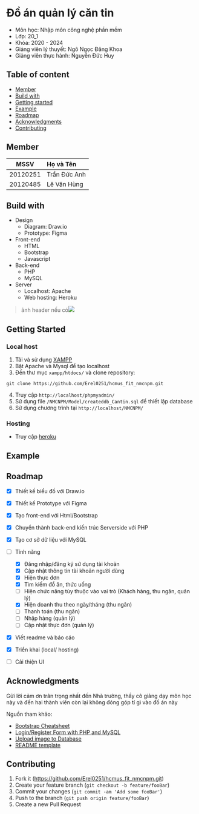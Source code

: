# Đồ án quản lý căn tin
* Môn học: Nhập môn công nghệ phần mềm 
* Lớp: 20_1
* Khóa: 2020 - 2024
* Giảng viên lý thuyết: Ngô Ngọc Đăng Khoa
* Giảng viên thực hành: Nguyễn Đức Huy

<!-- TABLE OF CONTENT -->
## Table of content
- [Member](#member)
- [Build with](#build-with)
- [Getting started](#getting-started)
- [Example](#example)
- [Roadmap](#roadmap)
- [Acknowledgments](#acknowledgments)
- [Contributing](#contributing)

<!-- MEMBER -->
## Member

| MSSV      | Họ và Tên      |
|   :---:   |     :---       |
| 20120251  | Trần Đức Anh   | 
| 20120485  | Lê Văn Hùng    | 


<!-- BUILD WITH -->
## Build with

* Design
    - Diagram: Draw.io
    - Prototype: Figma
* Front-end
    - HTML
    - Bootstrap
    - Javascript
* Back-end
    - PHP
    - MySQL
* Server
    - Localhost: Apache
    - Web hosting: Heroku



> ảnh header nếu có![](header.png)


<!-- GETTING STARTED -->
## Getting Started


<!-- LOCAL HOST -->
### Local host
1. Tải và sử dụng [XAMPP](https://www.apachefriends.org/download.html)
2. Bật Apache và Mysql để tạo localhost
3. Đến thư mục `xampp/htdocs/` và clone repository:
```
git clone https://github.com/Erel0251/hcmus_fit_nmcnpm.git
``` 

4. Truy cập `http://localhost/phpmyadmin/`
5. Sử dụng file `/NMCNPM/Model/createddb_Cantin.sql` để thiết lập database
6. Sử dụng chương trình tại `http://localhost/NMCNPM/`


<!-- HOSTING -->
### Hosting
-  Truy cập [heroku](#)


<!-- EXAMPLE -->
## Example


<!-- ROADMAP -->
## Roadmap
- [X] Thiết kế biểu đồ với Draw.io
- [X] Thiết kế Prototype với Figma
- [X] Tạo front-end với Html/Bootstrap
- [X] Chuyển thành back-end kiến trúc Serverside với PHP
- [X] Tạo cơ sở dữ liệu với MySQL
- [ ] Tính năng
    - [X] Đăng nhập/đăng ký sử dụng tài khoản
    - [X] Cập nhật thông tin tài khoản người dùng
    - [X] Hiện thực đơn
    - [X] Tìm kiếm đồ ăn, thức uống
    - [ ] Hiện chức năng tùy thuộc vào vai trò (Khách hàng, thu ngân, quản lý)
    - [X] Hiện doanh thu theo ngày/tháng (thu ngân)
    - [ ] Thanh toán (thu ngân)
    - [ ] Nhập hàng (quản lý)
    - [ ] Cập nhật thực đơn (quản lý)
- [X] Viết readme và báo cáo
- [X] Triển khai (local/ hosting)
- [ ] Cải thiện UI


<!-- ACKNOWLEDGMENTS -->
## Acknowledgments
Gửi lời cảm ơn trân trọng nhất đến Nhà trường, thầy cô giảng dạy môn học này và đến hai thành viên còn lại không đóng góp tí gì vào đồ án này

Nguồn tham khảo:

* [Bootstrap Cheatsheet](https://getbootstrap.com/docs/5.0/examples/cheatsheet/)
* [Login/Register Form with PHP and MySQL](https://www.youtube.com/watch?v=JDn6OAMnJwQ&list=PL2WFgdVk-usHxUamQzEKTNq36WSdQaXlz)
* [Upload image to Database](https://www.youtube.com/watch?v=onu3w8kqASU)
* [README template](https://www.readme-templates.com)


<!-- CONTRIBUTING -->
## Contributing

1. Fork it (<https://github.com/Erel0251/hcmus_fit_nmcnpm.git>)
2. Create your feature branch (`git checkout -b feature/fooBar`)
3. Commit your changes (`git commit -am 'Add some fooBar'`)
4. Push to the branch (`git push origin feature/fooBar`)
5. Create a new Pull Request


<!-- Markdown link & img dfn's -->

